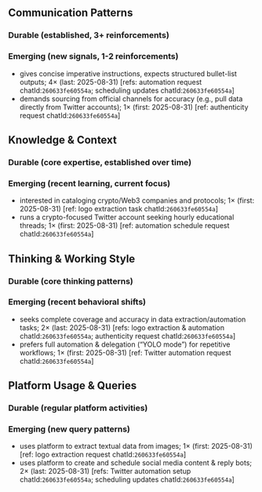 ## Communication Patterns
### Durable (established, 3+ reinforcements)

### Emerging (new signals, 1-2 reinforcements)
- gives concise imperative instructions, expects structured bullet-list outputs; 4× (last: 2025-08-31) [refs: automation request chatId:`260633fe60554a`; scheduling updates chatId:`260633fe60554a`]
- demands sourcing from official channels for accuracy (e.g., pull data directly from Twitter accounts); 1× (first: 2025-08-31) [ref: authenticity request chatId:`260633fe60554a`]

## Knowledge & Context
### Durable (core expertise, established over time)

### Emerging (recent learning, current focus)
- interested in cataloging crypto/Web3 companies and protocols; 1× (first: 2025-08-31) [ref: logo extraction task chatId:`260633fe60554a`]
- runs a crypto-focused Twitter account seeking hourly educational threads; 1× (first: 2025-08-31) [ref: automation schedule request chatId:`260633fe60554a`]

## Thinking & Working Style
### Durable (core thinking patterns)

### Emerging (recent behavioral shifts)
- seeks complete coverage and accuracy in data extraction/automation tasks; 2× (last: 2025-08-31) [refs: logo extraction & automation chatId:`260633fe60554a`; authenticity request chatId:`260633fe60554a`]
- prefers full automation & delegation (“YOLO mode”) for repetitive workflows; 1× (first: 2025-08-31) [ref: Twitter automation request chatId:`260633fe60554a`]

## Platform Usage & Queries
### Durable (regular platform activities)

### Emerging (new query patterns)
- uses platform to extract textual data from images; 1× (first: 2025-08-31) [ref: logo extraction request chatId:`260633fe60554a`]
- uses platform to create and schedule social media content & reply bots; 2× (last: 2025-08-31) [refs: Twitter automation setup chatId:`260633fe60554a`; scheduling updates chatId:`260633fe60554a`]